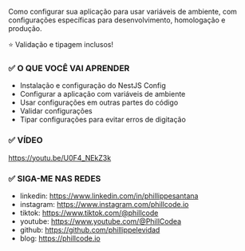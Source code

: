 Como configurar sua aplicação para usar variáveis de ambiente, com configurações específicas para desenvolvimento, homologação e produção.

⭐ Validação e tipagem inclusos!

### ✅ O QUE VOCÊ VAI APRENDER

- Instalação e configuração do NestJS Config
- Configurar a aplicação com variáveis de ambiente
- Usar configurações em outras partes do código
- Validar configurações
- Tipar configurações para evitar erros de digitação

### ✅ VÍDEO

https://youtu.be/U0F4_NEkZ3k

### ✅ SIGA-ME NAS REDES

- linkedin: https://www.linkedin.com/in/phillippesantana
- instagram: https://www.instagram.com/phillcode.io
- tiktok: https://www.tiktok.com/@phillcode
- youtube: https://www.youtube.com/@PhillCodea
- github: https://github.com/phillippelevidad
- blog: https://phillcode.io

